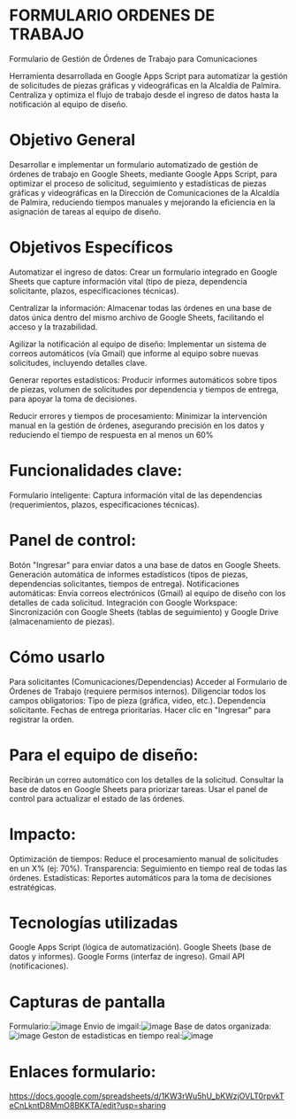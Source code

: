 # FORMULARIO ORDENES DE TRABAJO

Formulario de Gestión de Órdenes de Trabajo para Comunicaciones

Herramienta desarrollada en Google Apps Script para automatizar la gestión de solicitudes de piezas gráficas y videográficas en la Alcaldía de Palmira. Centraliza y optimiza el flujo de trabajo desde el ingreso de datos hasta la notificación al equipo de diseño.

# Objetivo General
Desarrollar e implementar un formulario automatizado de gestión de órdenes de trabajo en Google Sheets, mediante Google Apps Script, para optimizar el proceso de solicitud, seguimiento y estadísticas de piezas gráficas y videográficas en la Dirección de Comunicaciones de la Alcaldía de Palmira, reduciendo tiempos manuales y mejorando la eficiencia en la asignación de tareas al equipo de diseño.

# Objetivos Específicos

Automatizar el ingreso de datos:
Crear un formulario integrado en Google Sheets que capture información vital (tipo de pieza, dependencia solicitante, plazos, especificaciones técnicas).

Centralizar la información:
Almacenar todas las órdenes en una base de datos única dentro del mismo archivo de Google Sheets, facilitando el acceso y la trazabilidad.

Agilizar la notificación al equipo de diseño:
Implementar un sistema de correos automáticos (vía Gmail) que informe al equipo sobre nuevas solicitudes, incluyendo detalles clave.

Generar reportes estadísticos:
Producir informes automáticos sobre tipos de piezas, volumen de solicitudes por dependencia y tiempos de entrega, para apoyar la toma de decisiones.

Reducir errores y tiempos de procesamiento:
Minimizar la intervención manual en la gestión de órdenes, asegurando precisión en los datos y reduciendo el tiempo de respuesta en al menos un 60%

# Funcionalidades clave:
Formulario inteligente: Captura información vital de las dependencias (requerimientos, plazos, especificaciones técnicas).

# Panel de control:
Botón "Ingresar" para enviar datos a una base de datos en Google Sheets.
Generación automática de informes estadísticos (tipos de piezas, dependencias solicitantes, tiempos de entrega).
Notificaciones automáticas:
Envía correos electrónicos (Gmail) al equipo de diseño con los detalles de cada solicitud.
Integración con Google Workspace:
Sincronización con Google Sheets (tablas de seguimiento) y Google Drive (almacenamiento de piezas).

# Cómo usarlo
Para solicitantes (Comunicaciones/Dependencias)
Acceder al Formulario de Órdenes de Trabajo (requiere permisos internos).
Diligenciar todos los campos obligatorios:
Tipo de pieza (gráfica, video, etc.).
Dependencia solicitante.
Fechas de entrega prioritarias.
Hacer clic en "Ingresar" para registrar la orden.

# Para el equipo de diseño:
Recibirán un correo automático con los detalles de la solicitud.
Consultar la base de datos en Google Sheets para priorizar tareas.
Usar el panel de control para actualizar el estado de las órdenes.

# Impacto:
Optimización de tiempos: Reduce el procesamiento manual de solicitudes en un X% (ej: 70%).
Transparencia: Seguimiento en tiempo real de todas las órdenes.
Estadísticas: Reportes automáticos para la toma de decisiones estratégicas.

# Tecnologías utilizadas
Google Apps Script (lógica de automatización).
Google Sheets (base de datos y informes).
Google Forms (interfaz de ingreso).
Gmail API (notificaciones).

# Capturas de pantalla 
Formulario:![image](https://github.com/user-attachments/assets/2b99a40c-7b3b-4b29-aa06-88122e6f8caa)
Envio de imgail:![image](https://github.com/user-attachments/assets/3e0937e8-ae27-4e2e-a873-de039f870834)
Base de datos organizada:![image](https://github.com/user-attachments/assets/8b49ec21-6fbe-4b43-b670-969a1ea3deb0)
Geston de estadisticas en tiempo real:![image](https://github.com/user-attachments/assets/879eebbe-ce13-435b-9cbd-4a51435f8521)

# Enlaces formulario:
https://docs.google.com/spreadsheets/d/1KW3rWu5hU_bKWzjOVLT0rpvkTeCnLkntD8MmO8BKKTA/edit?usp=sharing



